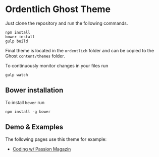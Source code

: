# Ordentlich Ghost Theme

Just clone the repository and run the following commands.

```
npm install
bower install
gulp build
```

Final theme is located in the `ordentlich` folder and can be copied to the Ghost `content/themes` folder.

To continuously monitor changes in your files run

`gulp watch`

## Bower installation

To install `bower` run

`npm install -g bower`

## Demo & Examples

The following pages use this theme for example:

- [Coding w/ Passion Magazin](http://mag.codingwithpassion.com/)
